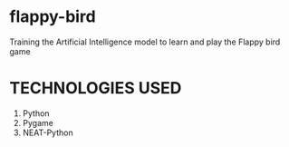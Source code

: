 # flappy-bird
 
Training the Artificial Intelligence model to learn and play the Flappy bird game

# TECHNOLOGIES USED
1. Python
2. Pygame
3. NEAT-Python
